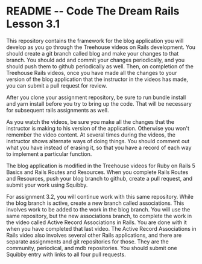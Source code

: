 # README -- Code The Dream Rails Lesson 3.1

This repository contains the framework for the blog application you will develop as you go through the
Treehouse videos on Rails development. You should create a git branch called blog and make your changes
to that branch. You should add and commit your changes periodically, and you should push them to github
periodically as well. Then, on completion of the Treehouse Rails videos, once you have made all the
changes to your version of the blog application that the instructor in the videos has made, you can
submit a pull request for review.

After you clone your assignment repository, be sure to run bundle install and yarn install
before you try to bring up the
code. That will be necessary for subsequent rails assignments as well.

As you watch the videos, be sure you make all the changes that the instructor is making to his version of
the application. Otherwise you won't remember the video content. At several times during the videos, the
instructor shows alternate ways of doing things. You should comment out what you have instead of erasing
it, so that you have a record of each way to implement a particular function.

The blog application is modified in the Treehouse videos for Ruby on Rails 5 Basics and Rails Routes and
Resources.  When you complete Rails Routes and Resources, push your blog branch to github, create
a pull request, and submit your work using Squibby.

For assignment 3.2, you will continue work with this same repository.
While the blog branch is active, create a new branch called associations.  This involves
work to be added to the work in the blog branch.  You will use the same repository,
but the new associations branch, to complete the work in the video called
Active Record Associations in Rails. You are done with it when you have completed that
last video. The Active Record Associations in Rails video also involves several other Rails applications,
and there are separate assignments and git repositories for those.  They are the community,
periodical, and mdb repositories.  You should submit one Squibby entry with links to all four
pull requests.
